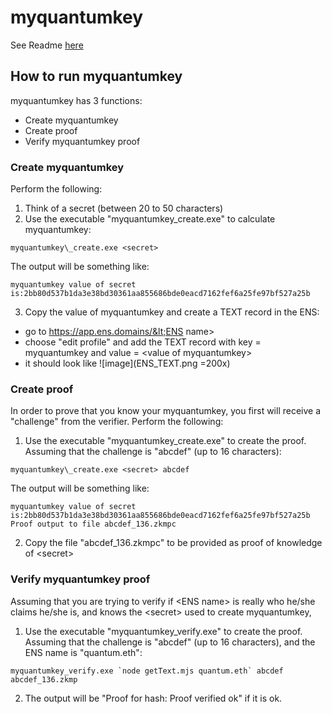 # myquantumkey

See Readme [here](../README.md)

## How to run myquantumkey 

myquantumkey has 3 functions:
- Create myquantumkey 
- Create proof 
- Verify myquantumkey proof 

### Create myquantumkey

Perform the following:

1. Think of a secret (between 20 to 50 characters)
2. Use the executable "myquantumkey\_create.exe" to calculate myquantumkey: 

```
myquantumkey\_create.exe <secret>
```

The output will be something like:

```
myquantumkey value of secret is:2bb80d537b1da3e38bd30361aa855686bde0eacd7162fef6a25fe97bf527a25b
```

3. Copy the value of myquantumkey and create a TEXT record in the ENS:
 - go to https://app.ens.domains/&lt;ENS name&gt; 
 - choose "edit profile" and add the TEXT record with key = myquantumkey and value = &lt;value of myquantumkey&gt;
 - it should look like ![image](ENS_TEXT.png =200x)

### Create proof

In order to prove that you know your myquantumkey, you first will receive a "challenge" from the verifier. Perform the following:

1. Use the executable "myquantumkey\_create.exe" to create the proof. Assuming that the challenge is "abcdef" (up to 16 characters): 

```
myquantumkey\_create.exe <secret> abcdef
```

The output will be something like:

```
myquantumkey value of secret is:2bb80d537b1da3e38bd30361aa855686bde0eacd7162fef6a25fe97bf527a25b
Proof output to file abcdef_136.zkmpc
```

2. Copy the file "abcdef\_136.zkmpc" to be provided as proof of knowledge of &lt;secret&gt;

### Verify myquantumkey proof

Assuming that you are trying to verify if &lt;ENS name&gt; is really who he/she claims he/she is, and knows the &lt;secret&gt; used to create myquantumkey,

1. Use the executable "myquantumkey\_verify.exe" to create the proof. Assuming that the challenge is "abcdef" (up to 16 characters), and the ENS name is "quantum.eth": 

```
myquantumkey_verify.exe `node getText.mjs quantum.eth` abcdef abcdef_136.zkmp
```

2. The output will be "Proof for hash: Proof verified ok" if it is ok.


